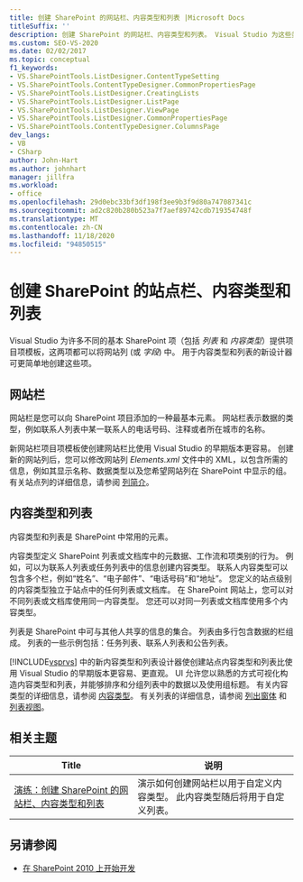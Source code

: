 ```yaml
---
title: 创建 SharePoint 的网站栏、内容类型和列表 |Microsoft Docs
titleSuffix: ''
description: 创建 SharePoint 的网站栏、内容类型和列表。 Visual Studio 为这些类型的 SharePoint 项提供项目项模板。
ms.custom: SEO-VS-2020
ms.date: 02/02/2017
ms.topic: conceptual
f1_keywords:
- VS.SharePointTools.ListDesigner.ContentTypeSetting
- VS.SharePointTools.ContentTypeDesigner.CommonPropertiesPage
- VS.SharePointTools.ListDesigner.CreatingLists
- VS.SharePointTools.ListDesigner.ListPage
- VS.SharePointTools.ListDesigner.ViewPage
- VS.SharePointTools.ListDesigner.CommonPropertiesPage
- VS.SharePointTools.ContentTypeDesigner.ColumnsPage
dev_langs:
- VB
- CSharp
author: John-Hart
ms.author: johnhart
manager: jillfra
ms.workload:
- office
ms.openlocfilehash: 29d0ebc33bf3df198f3ee9b3f9d80a747087341c
ms.sourcegitcommit: ad2c820b280b523a7f7aef89742cdb719354748f
ms.translationtype: MT
ms.contentlocale: zh-CN
ms.lasthandoff: 11/18/2020
ms.locfileid: "94850515"
---
```

# <a name="create-site-columns-content-types-and-lists-for-sharepoint"></a>创建 SharePoint 的站点栏、内容类型和列表
  Visual Studio 为许多不同的基本 SharePoint 项（包括 *列表* 和 *内容类型*）提供项目项模板，这两项都可以将网站列 (或 *字段*) 中。 用于内容类型和列表的新设计器可更简单地创建这些项。

## <a name="site-columns"></a>网站栏
 网站栏是您可以向 SharePoint 项目添加的一种最基本元素。 网站栏表示数据的类型，例如联系人列表中某一联系人的电话号码、注释或者所在城市的名称。

 新网站栏项目项模板使创建网站栏比使用 Visual Studio 的早期版本更容易。 创建新的网站列后，您可以修改网站列 *Elements.xml* 文件中的 XML，以包含所需的信息，例如其显示名称、数据类型以及您希望网站列在 SharePoint 中显示的组。 有关站点列的详细信息，请参阅 [列简介](/previous-versions/office/developer/sharepoint-2010/ms450825(v=office.14))。

## <a name="content-types-and-lists"></a>内容类型和列表
 内容类型和列表是 SharePoint 中常用的元素。

 内容类型定义 SharePoint 列表或文档库中的元数据、工作流和项类别的行为。 例如，可以为联系人列表或任务列表中的信息创建内容类型。 联系人内容类型可以包含多个栏，例如“姓名”、“电子邮件”、“电话号码”和“地址”。 您定义的站点级别的内容类型独立于站点中的任何列表或文档库。 在 SharePoint 网站上，您可以对不同列表或文档库使用同一内容类型。 您还可以对同一列表或文档库使用多个内容类型。

 列表是 SharePoint 中可与其他人共享的信息的集合。 列表由多行包含数据的栏组成。 列表的一些示例包括：任务列表、联系人列表和公告列表。

 [!INCLUDE[vsprvs](../sharepoint/includes/vsprvs-md.md)] 中的新内容类型和列表设计器使创建站点内容类型和列表比使用 Visual Studio 的早期版本更容易、更直观。 UI 允许您以熟悉的方式可视化构造内容类型和列表，并能够排序和分组列表中的数据以及使用组标题。 有关内容类型的详细信息，请参阅 [内容类型](/previous-versions/office/developer/sharepoint-2010/ms479905(v=office.14))。 有关列表的详细信息，请参阅 [列出窗体](/previous-versions/office/developer/sharepoint-2010/aa543232(v=office.14)) 和 [列表视图](/previous-versions/office/developer/sharepoint-2010/ff604021(v=office.14))。

## <a name="related-topics"></a>相关主题

|Title|说明|
|-----------|-----------------|
|[演练：创建 SharePoint 的网站栏、内容类型和列表](../sharepoint/walkthrough-create-a-site-column-content-type-and-list-for-sharepoint.md)|演示如何创建网站栏以用于自定义内容类型。 此内容类型随后将用于自定义列表。|

## <a name="see-also"></a>另请参阅
- [在 SharePoint 2010 上开始开发](/sharepoint/dev/)
